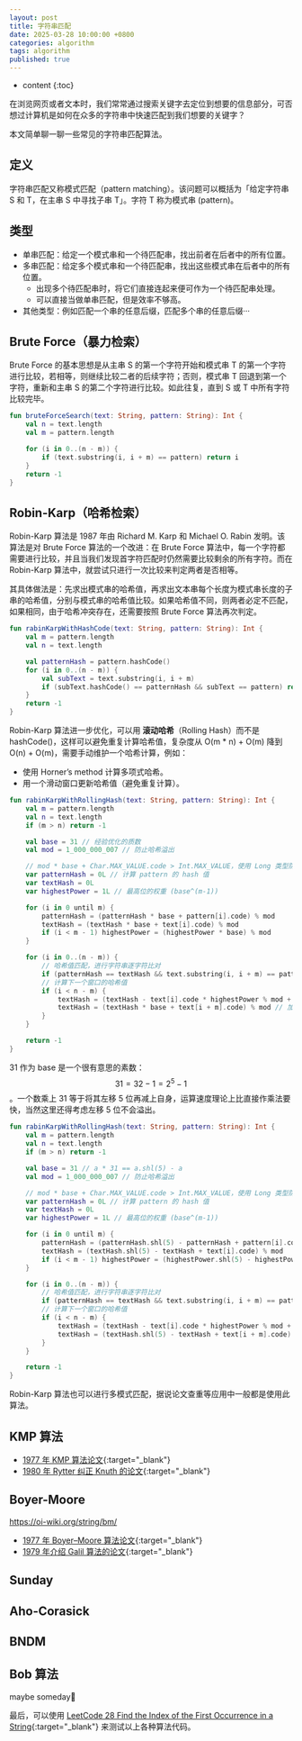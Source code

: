 ```yaml
---
layout: post
title: 字符串匹配
date: 2025-03-28 10:00:00 +0800
categories: algorithm
tags: algorithm
published: true
---
```


* content
{:toc}

在浏览网页或者文本时，我们常常通过搜索关键字去定位到想要的信息部分，可否想过计算机是如何在众多的字符串中快速匹配到我们想要的关键字？

本文简单聊一聊一些常见的字符串匹配算法。

## 定义

字符串匹配又称模式匹配（pattern matching）。该问题可以概括为「给定字符串 S 和 T，在主串 S 中寻找子串 T」。字符 T 称为模式串 (pattern)。

## 类型

* 单串匹配：给定一个模式串和一个待匹配串，找出前者在后者中的所有位置。
* 多串匹配：给定多个模式串和一个待匹配串，找出这些模式串在后者中的所有位置。
    * 出现多个待匹配串时，将它们直接连起来便可作为一个待匹配串处理。
    * 可以直接当做单串匹配，但是效率不够高。
* 其他类型：例如匹配一个串的任意后缀，匹配多个串的任意后缀···

## Brute Force（暴力检索）

Brute Force 的基本思想是从主串 S 的第一个字符开始和模式串 T 的第一个字符进行比较，若相等，则继续比较二者的后续字符；否则，模式串 T 回退到第一个字符，重新和主串 S 的第二个字符进行比较。如此往复，直到 S 或 T 中所有字符比较完毕。

```kotlin
fun bruteForceSearch(text: String, pattern: String): Int {
    val n = text.length
    val m = pattern.length

    for (i in 0..(n - m)) {
        if (text.substring(i, i + m) == pattern) return i
    }
    return -1
}
```

## Robin-Karp（哈希检索）

Robin-Karp 算法是 1987 年由 Richard M. Karp 和 Michael O. Rabin 发明。该算法是对 Brute Force 算法的一个改进：在 Brute Force 算法中，每一个字符都需要进行比较，并且当我们发现首字符匹配时仍然需要比较剩余的所有字符。而在 Robin-Karp 算法中，就尝试只进行一次比较来判定两者是否相等。 

其具体做法是：先求出模式串的哈希值，再求出文本串每个长度为模式串长度的子串的哈希值，分别与模式串的哈希值比较。如果哈希值不同，则两者必定不匹配，如果相同，由于哈希冲突存在，还需要按照 Brute Force 算法再次判定。 

```kotlin
fun rabinKarpWithHashCode(text: String, pattern: String): Int {
    val m = pattern.length
    val n = text.length

    val patternHash = pattern.hashCode()
    for (i in 0..(n - m)) {
        val subText = text.substring(i, i + m)
        if (subText.hashCode() == patternHash && subText == pattern) return i
    }
    return -1
}
```

Robin-Karp 算法进一步优化，可以用 **滚动哈希**（Rolling Hash）而不是 hashCode()，这样可以避免重复计算哈希值，复杂度从 O(m * n) + O(m) 降到 O(n) + O(m)，需要手动维护一个哈希计算，例如：

* 使用 Horner’s method 计算多项式哈希。
* 用一个滑动窗口更新哈希值（避免重复计算）。

```kotlin
fun rabinKarpWithRollingHash(text: String, pattern: String): Int {
    val m = pattern.length
    val n = text.length
    if (m > n) return -1

    val base = 31 // 经验优化的质数
    val mod = 1_000_000_007 // 防止哈希溢出

    // mod * base + Char.MAX_VALUE.code > Int.MAX_VALUE，使用 Long 类型防止溢出
    var patternHash = 0L // 计算 pattern 的 hash 值
    var textHash = 0L
    var highestPower = 1L // 最高位的权重 (base^(m-1))

    for (i in 0 until m) {
        patternHash = (patternHash * base + pattern[i].code) % mod
        textHash = (textHash * base + text[i].code) % mod
        if (i < m - 1) highestPower = (highestPower * base) % mod
    }

    for (i in 0..(n - m)) {
        // 哈希值匹配，进行字符串逐字符比对
        if (patternHash == textHash && text.substring(i, i + m) == pattern) return i
        // 计算下一个窗口的哈希值
        if (i < n - m) {
            textHash = (textHash - text[i].code * highestPower % mod + mod) % mod // 移除最高位
            textHash = (textHash * base + text[i + m].code) % mod // 加入新字符
        }
    }

    return -1
}
```

31 作为 base 是一个很有意思的素数：$$31 = 32 - 1 = 2^5 - 1$$。一个数乘上 31 等于将其左移 5 位再减上自身，运算速度理论上比直接作乘法要快，当然这里还得考虑左移 5 位不会溢出。

```kotlin
fun rabinKarpWithRollingHash(text: String, pattern: String): Int {
    val m = pattern.length
    val n = text.length
    if (m > n) return -1

    val base = 31 // a * 31 == a.shl(5) - a
    val mod = 1_000_000_007 // 防止哈希溢出

    // mod * base + Char.MAX_VALUE.code > Int.MAX_VALUE，使用 Long 类型防止溢出
    var patternHash = 0L // 计算 pattern 的 hash 值
    var textHash = 0L
    var highestPower = 1L // 最高位的权重 (base^(m-1))

    for (i in 0 until m) {
        patternHash = (patternHash.shl(5) - patternHash + pattern[i].code) % mod
        textHash = (textHash.shl(5) - textHash + text[i].code) % mod
        if (i < m - 1) highestPower = (highestPower.shl(5) - highestPower) % mod
    }

    for (i in 0..(n - m)) {
        // 哈希值匹配，进行字符串逐字符比对
        if (patternHash == textHash && text.substring(i, i + m) == pattern) return i
        // 计算下一个窗口的哈希值
        if (i < n - m) {
            textHash = (textHash - text[i].code * highestPower % mod + mod) % mod // 移除最高位
            textHash = (textHash.shl(5) - textHash + text[i + m].code) % mod // 加入新字符
        }
    }

    return -1
}
```

Robin-Karp 算法也可以进行多模式匹配，据说论文查重等应用中一般都是使用此算法。

## KMP 算法

* [1977 年 KMP 算法论文](https://epubs.siam.org/doi/abs/10.1137/0206024){:target="_blank"}
* [1980 年 Rytter 纠正 Knuth 的论文](https://epubs.siam.org/doi/10.1137/0209037){:target="_blank"}

## Boyer-Moore

https://oi-wiki.org/string/bm/
* [1977 年 Boyer–Moore 算法论文](https://dl.acm.org/doi/10.1145/359842.359859){:target="_blank"}
* [1979 年介绍 Galil 算法的论文](https://dl.acm.org/doi/10.1145/359146.359148){:target="_blank"}

## Sunday

## Aho-Corasick

## BNDM

## Bob 算法

maybe someday:zany_face:

最后，可以使用 [LeetCode 28 Find the Index of the First Occurrence in a String](https://leetcode.com/problems/find-the-index-of-the-first-occurrence-in-a-string/description/){:target="_blank"} 来测试以上各种算法代码。

<!-- https://oi-wiki.org/string/match/ -->
<!-- https://www.cnblogs.com/1996swg/p/7116017.html -->
<!-- https://www.ruanyifeng.com/blog/2013/05/Knuth%E2%80%93Morris%E2%80%93Pratt_algorithm.html -->